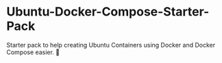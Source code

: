 # Ubuntu-Docker-Compose-Starter-Pack
Starter pack to help creating Ubuntu Containers using Docker and Docker Compose easier. 🐳
